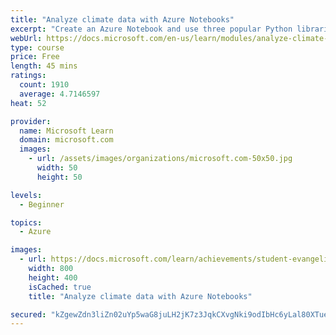 ```yaml
---
title: "Analyze climate data with Azure Notebooks"
excerpt: "Create an Azure Notebook and use three popular Python libraries to analyze climate data collected by NASA, then share it."
webUrl: https://docs.microsoft.com/en-us/learn/modules/analyze-climate-data-with-azure-notebooks/
type: course
price: Free
length: 45 mins
ratings:
  count: 1910
  average: 4.7146597
heat: 52

provider:
  name: Microsoft Learn
  domain: microsoft.com
  images:
    - url: /assets/images/organizations/microsoft.com-50x50.jpg
      width: 50
      height: 50

levels:
  - Beginner

topics:
  - Azure

images:
  - url: https://docs.microsoft.com/learn/achievements/student-evangelism/analyze-climate-data-with-azure-notebooks-badge-social.png
    width: 800
    height: 400
    isCached: true
    title: "Analyze climate data with Azure Notebooks"

secured: "kZgewZdn3liZn02uYp5waG8juLH2jK7z3JqkCXvgNki9odIbHc6yLal80XTueJllWiILfMNaF1YRlK3Adk6CNPB3m7mJovo/YKV+1ecK34xzRITdcDlTAXzbGetxiMWauDofDSZA87eimG1T7uvjzTrsz/TAz+lD/kSh9NJTcBzLAntIYq72mBA6iJdTasu8/cjDiGWBaRAsSVtoHFwCn8j4O17gVWMypmy2k141em6C3aFTopBBBK/4p5yp0TzkJTgFOMg8VbzxIgCpNcUzuReIRDNmCDHK52lAMKPMO++isFELJpPF+BmOyghGVaj/0hPf8UBO/ryGJnVY+Ain/20bjOYT//Me8YLKSlPHJsRerja/2vKpd6D+R9QKeUrVl8Z8gaeBoZzau3IDNBKq8g==;IIjkmKXgd3u0YxrUVO+eEw=="
---
```


